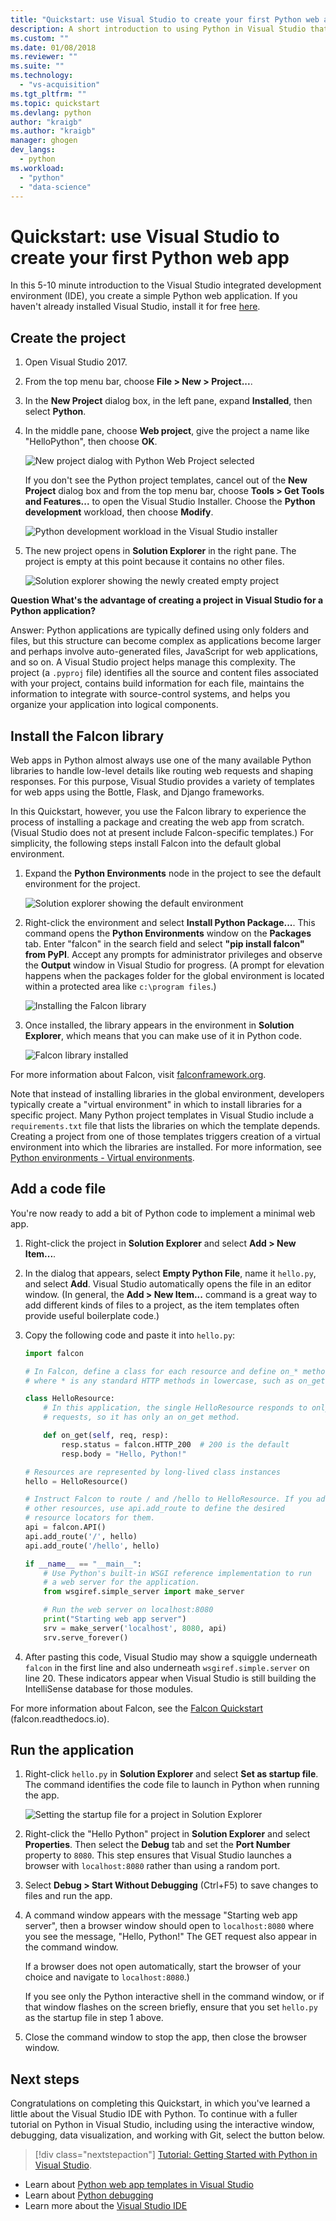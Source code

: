 ```yaml
---
title: "Quickstart: use Visual Studio to create your first Python web app | Microsoft Docs"
description: A short introduction to using Python in Visual Studio that builds a simple web app using the Falcon framework.
ms.custom: ""
ms.date: 01/08/2018
ms.reviewer: ""
ms.suite: ""
ms.technology: 
  - "vs-acquisition"
ms.tgt_pltfrm: ""
ms.topic: quickstart
ms.devlang: python
author: "kraigb"
ms.author: "kraigb"
manager: ghogen
dev_langs: 
  - python
ms.workload: 
  - "python"
  - "data-science"
---
```


# Quickstart: use Visual Studio to create your first Python web app

In this 5-10 minute introduction to the Visual Studio integrated development environment (IDE), you create a simple Python web application. If you haven't already installed Visual Studio, install it for free [here](http://www.visualstudio.com).

## Create the project

1. Open Visual Studio 2017.

1. From the top menu bar, choose **File > New > Project...**.

1. In the **New Project** dialog box, in the left pane, expand **Installed**, then select **Python**.

1. In the middle pane, choose **Web project**, give the project a name like "HelloPython", then choose **OK**.

    ![New project dialog with Python Web Project selected](media/quickstart-python-00-web-project.png)

    If you don't see the Python project templates, cancel out of the **New Project** dialog box and from the top menu bar, choose **Tools > Get Tools and Features...** to open the Visual Studio Installer. Choose the **Python development** workload, then choose **Modify**.

    ![Python development workload in the Visual Studio installer](../python/media/installation-python-workload.png)

1. The new project opens in **Solution Explorer** in the right pane. The project is empty at this point because it contains no other files.

    ![Solution explorer showing the newly created empty project](media/quickstart-python-01-empty-project.png)

**Question What's the advantage of creating a project in Visual Studio for a Python application?**

Answer: Python applications are typically defined using only folders and files, but this structure can become complex as applications become larger and perhaps involve auto-generated files, JavaScript for web applications, and so on. A Visual Studio project helps manage this complexity. The project (a `.pyproj` file) identifies all the source and content files associated with your project, contains build information for each file, maintains the information to integrate with source-control systems, and helps you organize your application into logical components.

## Install the Falcon library

Web apps in Python almost always use one of the many available Python libraries to handle low-level details like routing web requests and shaping responses. For this purpose, Visual Studio provides a variety of templates for web apps using the Bottle, Flask, and Django frameworks.

In this Quickstart, however, you use the Falcon library to experience the process of installing a package and creating the web app from scratch. (Visual Studio does not at present include Falcon-specific templates.) For simplicity, the following steps install Falcon into the default global environment.

1. Expand the **Python Environments** node in the project to see the default environment for the project.

    ![Solution explorer showing the default environment](media/quickstart-python-02-default-environment.png)

1. Right-click the environment and select **Install Python Package...**. This command opens the **Python Environments** window on the **Packages** tab. Enter "falcon" in the search field and select **"pip install falcon" from PyPI**. Accept any prompts for administrator privileges and observe the **Output** window in Visual Studio for progress. (A prompt for elevation happens when the packages folder for the global environment is located within a protected area like `c:\program files`.)

    ![Installing the Falcon library](media/quickstart-python-03-install-package.png)

1. Once installed, the library appears in the environment in **Solution Explorer**, which means that you can make use of it in Python code.

    ![Falcon library installed](media/quickstart-python-04-package-installed.png)

For more information about Falcon, visit [falconframework.org](https://falconframework.org/).

Note that instead of installing libraries in the global environment, developers typically create a "virtual environment" in which to install libraries for a specific project. Many Python project templates in Visual Studio include a `requirements.txt` file that lists the libraries on which the template depends. Creating a project from one of those templates triggers creation of a virtual environment into which the libraries are installed. For more information, see [Python environments - Virtual environments](../python/python-environments.md#creating-virtual-environments).

## Add a code file

You're now ready to add a bit of Python code to implement a minimal web app.

1. Right-click the project in **Solution Explorer** and select **Add > New Item...**.

1. In the dialog that appears, select **Empty Python File**, name it `hello.py`, and select **Add**. Visual Studio automatically opens the file in an editor window. (In general, the **Add > New Item...** command is a great way to add different kinds of files to a project, as the item templates often provide useful boilerplate code.)

1. Copy the following code and paste it into `hello.py`:

    ```python
    import falcon

    # In Falcon, define a class for each resource and define on_* methods
    # where * is any standard HTTP methods in lowercase, such as on_get.

    class HelloResource:
        # In this application, the single HelloResource responds to only GET
        # requests, so it has only an on_get method.

        def on_get(self, req, resp):
            resp.status = falcon.HTTP_200  # 200 is the default
            resp.body = "Hello, Python!"

    # Resources are represented by long-lived class instances
    hello = HelloResource()

    # Instruct Falcon to route / and /hello to HelloResource. If you add
    # other resources, use api.add_route to define the desired
    # resource locators for them.
    api = falcon.API()
    api.add_route('/', hello)
    api.add_route('/hello', hello)

    if __name__ == "__main__":
        # Use Python's built-in WSGI reference implementation to run
        # a web server for the application.
        from wsgiref.simple_server import make_server

        # Run the web server on localhost:8080
        print("Starting web app server")
        srv = make_server('localhost', 8080, api)
        srv.serve_forever()
    ```

1. After pasting this code, Visual Studio may show a squiggle underneath `falcon` in the first line and also underneath `wsgiref.simple.server` on line 20. These indicators appear when Visual Studio is still building the IntelliSense database for those modules.

For more information about Falcon, see the [Falcon Quickstart](https://falcon.readthedocs.io/en/stable/user/quickstart.html) (falcon.readthedocs.io).

## Run the application

1. Right-click `hello.py` in **Solution Explorer** and select **Set as startup file**. The command identifies the code file to launch in Python when running the app.

    ![Setting the startup file for a project in Solution Explorer](media/quickstart-python-05-set-as-startup-file.png)

1. Right-click the "Hello Python" project in **Solution Explorer** and select **Properties**. Then select the **Debug** tab and set the **Port Number** property to `8080`. This step ensures that Visual Studio launches a browser with `localhost:8080` rather than using a random port.

1. Select **Debug > Start Without Debugging** (Ctrl+F5) to save changes to files and run the app.

1. A command window appears with the message "Starting web app server", then a browser window should open to `localhost:8080` where you see the message, "Hello, Python!" The GET request also appear in the command window.

    If a browser does not open automatically, start the browser of your choice and navigate to `localhost:8080`.)

    If you see only the Python interactive shell in the command window, or if that window flashes on the screen briefly, ensure that you set `hello.py` as the startup file in step 1 above.

1. Close the command window to stop the app, then close the browser window.

## Next steps

Congratulations on completing this Quickstart, in which you've learned a little about the Visual Studio IDE with Python. To continue with a fuller tutorial on Python in Visual Studio, including using the interactive window, debugging, data visualization, and working with Git, select the button below.

> [!div class="nextstepaction"]
> [Tutorial: Getting Started with Python in Visual Studio](../python/vs-tutorial-01-01.md).

- Learn about [Python web app templates in Visual Studio](../python/template-web.md)
- Learn about [Python debugging](../python/debugging.md)
- Learn more about the [Visual Studio IDE](../ide/visual-studio-ide.md)

